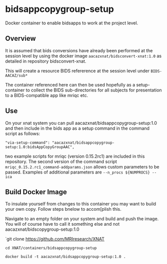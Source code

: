 # bidsappcopygroup-setup
Docker container to enable bidsapps to work at the project level.

## Overview
It is assumed that bids conversions have already been performed at the session level by using the docker image 
`aacazxnat/bidsconvert-xnat:1.0` as detailed in repository bidsconvert-xnat.

This will create a resource BIDS  refererence at the session level under `BIDS-AACAZ/sub*`

The container referenced here can then be used hopefully as a setup-container to collect the BIDS sub-directories for all subjects
for presentation to a BIDS-compatible app like mriqc etc.


## Use

On your xnat system you can pull aacazxnat/bidsappcopygroup-setup:1.0 and then include in the bids app as a setup command
in the command script as follows:

`"via-setup-command": "aacazxnat/bidsappcopygroup-setup:1.0:bidsAppCopyGroupAAC",`

two example scripts for mriqc (version 0.15.2rc1) are included in this repository. The second version of the command script
`mriqc_0.15.2.rc1_command-addparams.json` allows custom parameters to be passed. Examples of additional parameters are 
`--n_procs ${NUMPROCS} --ica`


## Build Docker Image

To insulate yourself from changes to this container you may want to build your own copy. Follow steps bnelow to accom[plish this.

Navigate to an empty folder on your system and build and push the image. You will of course have to call it something else and not aacazxnat/bidscopygroup-setup:1.0

`git clone https://github.com/MRIresearch/XNAT

`cd XNAT/containers/bidsappcopygroup-setup`

`docker build -t aacazxnat/bidsappcopygroup-setup:1.0 .`
